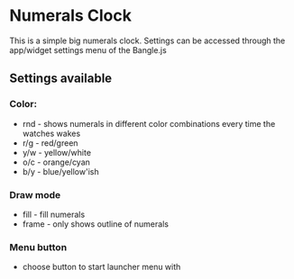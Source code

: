 # Numerals Clock

This is a simple big numerals clock.
Settings can be accessed through the app/widget settings menu of the Bangle.js

## Settings available

### Color:
* rnd - shows numerals in different color combinations every time the watches wakes
* r/g - red/green
* y/w - yellow/white 
* o/c - orange/cyan
* b/y - blue/yellow'ish

### Draw mode
* fill - fill numerals
* frame - only shows outline of numerals

### Menu button
* choose button to start launcher menu with
